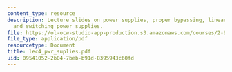 ```yaml
---
content_type: resource
description: Lecture slides on power supplies, proper bypassing, linear power supplies,
  and switching power supplies.
file: https://ol-ocw-studio-app-production.s3.amazonaws.com/courses/2-996-biomedical-devices-design-laboratory-fall-2007/095410522b047bebb91d8395943c60fd_lec4_pwr_suplies.pdf
file_type: application/pdf
resourcetype: Document
title: lec4_pwr_suplies.pdf
uid: 09541052-2b04-7beb-b91d-8395943c60fd
---
```

